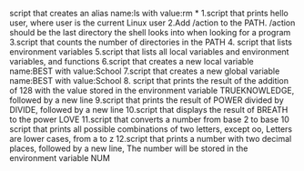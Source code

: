 script that creates an alias name:ls with value:rm *
1.script that prints hello user, where user is the current Linux user
2.Add /action to the PATH. /action should be the last directory the shell looks into when looking for a program
3.script that counts the number of directories in the PATH
4. script that lists environment variables
5.script that lists all local variables and environment variables, and functions
6.script that creates a new local variable name:BEST with value:School
7.script that creates a new global variable name:BEST with value:School
8. script that prints the result of the addition of 128 with the value stored in the environment variable TRUEKNOWLEDGE, followed by a new line
9.script that prints the result of POWER divided by DIVIDE, followed by a new line
10.script that displays the result of BREATH to the power LOVE
11.script that converts a number from base 2 to base 10
script that prints all possible combinations of two letters, except oo, Letters are lower cases, from a to z
12.script that prints a number with two decimal places, followed by a new line, The number will be stored in the environment variable NUM
